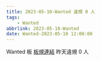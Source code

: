 ```yaml
---
title: 2023-05-10-Wanted 違規 0 人
tags:
    - Wanted
abbrlink: 2023-05-10-Wanted
date: Wanted-2023-05-10 12:00:00
---
```

Wanted 板 [板規連結](https://www.ptt.cc/bbs/Wanted/M.1608829773.A.D3B.html)
昨天違規 0 人
